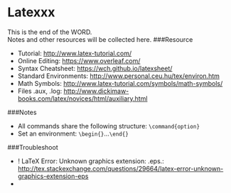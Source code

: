 # Latexxx
This is the end of the WORD.</br>
Notes and other resources will be collected here.
###Resource
* Tutorial: http://www.latex-tutorial.com/
* Online Editing: https://www.overleaf.com/
* Syntax Cheatsheet: https://wch.github.io/latexsheet/
* Standard Environments: http://www.personal.ceu.hu/tex/environ.htm
* Math Symbols: http://www.latex-tutorial.com/symbols/math-symbols/
* Files .aux, .log: http://www.dickimaw-books.com/latex/novices/html/auxiliary.html


###Notes
* All commands share the following structure: `\command{option}`
* Set an environment: `\begin{}`...`\end{}`


###Troubleshoot
* ! LaTeX Error: Unknown graphics extension: .eps.: http://tex.stackexchange.com/questions/29664/latex-error-unknown-graphics-extension-eps
* 

